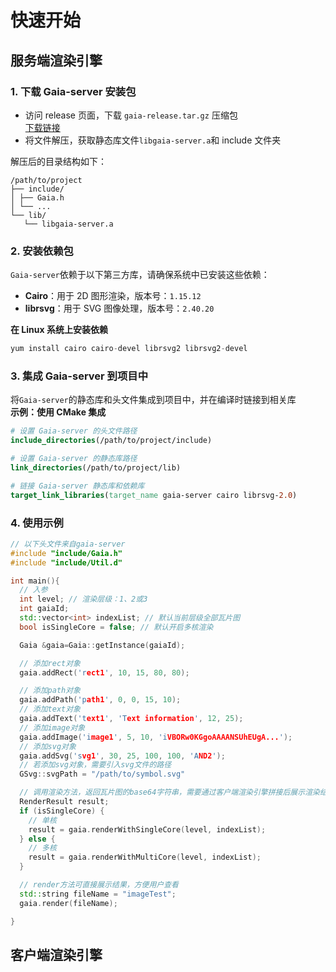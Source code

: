 # 快速开始

## 服务端渲染引擎

### 1. 下载 Gaia-server 安装包

- 访问 release 页面，下载 `gaia-release.tar.gz` 压缩包<br>
  [下载链接](https://github.com/raina-rise/gaia-release/releases)
- 将文件解压，获取静态库文件`libgaia-server.a`和 include 文件夹<br>

解压后的目录结构如下：

```
/path/to/project
├── include/
│ ├── Gaia.h
│ └── ...
└── lib/
   └── libgaia-server.a
```

### 2. 安装依赖包

`Gaia-server`依赖于以下第三方库，请确保系统中已安装这些依赖：

- **Cairo**：用于 2D 图形渲染，版本号：`1.15.12`
- **librsvg**：用于 SVG 图像处理，版本号：`2.40.20`<br>

**在 Linux 系统上安装依赖**

```cpp
yum install cairo cairo-devel librsvg2 librsvg2-devel
```

### 3. 集成 Gaia-server 到项目中

将`Gaia-server`的静态库和头文件集成到项目中，并在编译时链接到相关库<br>
**示例：使用 CMake 集成**

```cmake
# 设置 Gaia-server 的头文件路径
include_directories(/path/to/project/include)

# 设置 Gaia-server 的静态库路径
link_directories(/path/to/project/lib)

# 链接 Gaia-server 静态库和依赖库
target_link_libraries(target_name gaia-server cairo librsvg-2.0)
```

### 4. 使用示例

```cpp
// 以下头文件来自gaia-server
#include "include/Gaia.h"
#include "include/Util.d"

int main(){
  // 入参
  int level; // 渲染层级：1、2或3
  int gaiaId;
  std::vector<int> indexList; // 默认当前层级全部瓦片图
  bool isSingleCore = false; // 默认开启多核渲染

  Gaia &gaia=Gaia::getInstance(gaiaId);

  // 添加rect对象
  gaia.addRect('rect1', 10, 15, 80, 80);

  // 添加path对象
  gaia.addPath('path1', 0, 0, 15, 10);
  // 添加text对象
  gaia.addText('text1', 'Text information', 12, 25);
  // 添加image对象
  gaia.addImage('image1', 5, 10, 'iVBORw0KGgoAAAANSUhEUgA...');
  // 添加svg对象
  gaia.addSvg('svg1', 30, 25, 100, 100, 'AND2');
  // 若添加svg对象，需要引入svg文件的路径
  GSvg::svgPath = "/path/to/symbol.svg"

  // 调用渲染方法，返回瓦片图的base64字符串，需要通过客户端渲染引擎拼接后展示渲染结果
  RenderResult result;
  if (isSingleCore) {
    // 单核
    result = gaia.renderWithSingleCore(level, indexList);
  } else {
    // 多核
    result = gaia.renderWithMultiCore(level, indexList);
  }

  // render方法可直接展示结果，方便用户查看
  std::string fileName = "imageTest";
  gaia.render(fileName);

}
```

## 客户端渲染引擎

